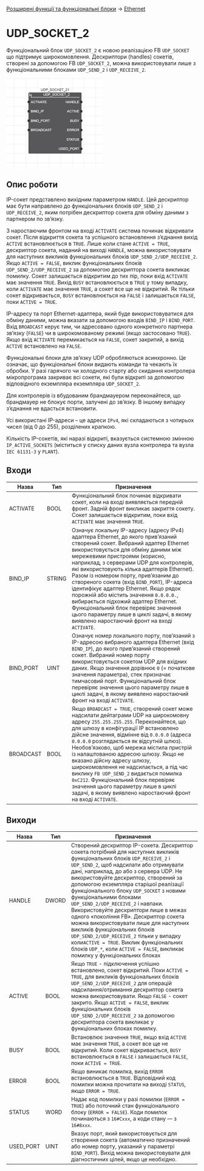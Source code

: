 [Розширені функції та функціональні блоки](../README.md) -> [Ethernet](README.md)

# UDP_SOCKET_2

Функціональний блок `UDP_SOCKET_2` є новою реалізацією FB `UDP_SOCKET` що підтримує широкомовлення. Дескриптори (handles) сокетів, створені за допомогою FB `UDP_SOCKET_2`, можна використовувати лише з функціональними блоками `UDP_SEND_2` і `UDP_RECEIVE_2`. 

![image-20221006221859940](media/image-20221006221859940.png)

## Опис роботи

IP-сокет представлено вихідним параметром `HANDLE`. Цей дескриптор має бути направлено до функціональних блоків `UDP_SEND_2` і `UDP_RECEIVE_2`, яким потрібен дескриптор сокета для обміну даними з партнером по зв’язку. 

З наростаючим фронтом на вході `ACTIVATE` система починає відкривати сокет. Після відкриття сокета та успішного встановлення з’єднання вихід `ACTIVE` встановлюється в `TRUE`. Лише коли стане `ACTIVE = TRUE`, дескриптор сокета, наданий на виході `HANDLE`, можна використовувати для наступних викликів функціональних блоків `UDP_SEND_2/UDP_RECEIVE_2`. Якщо `ACTIVE = FALSE`, виклик функціональних блоків `UDP_SEND_2/UDP_RECEIVE_2` за допомогою дескриптора сокета викликає помилку. Сокет залишається відкритим до тих пір, поки вхід `ACTIVATE` має значення `TRUE`. Вихід `BUSY` встановлюється в `TRUE` у тому випадку, коли `ACTIVATE` має значення `TRUE`, а сокет все ще не відкритий. Як тільки сокет відкривається, `BUSY` встановлюється на `FALSE` і залишається `FALSE`, поки `ACTIVE = TRUE`.

IP-адресу та порт Ethernet-адаптера, який буде використовуватися для обміну даними, можна вказати за допомогою входів `BIND_IP` і `BIND_PORT`. Вхід `BROADCAST` керує тим, чи адресовано одного конкретного партнера зв’язку (`FALSE`) чи в широкомованому режимі (якщо застосовано `TRUE`). Якщо вхід `ACTIVATE` перемикається на `FALSE`, сокет закритий, а вихід `ACTIVE` встановлено на `FALSE`.

Функціональні блоки для зв’язку UDP обробляються асинхронно. Це означає, що функціональні блоки видають команди та чекають їх обробки. У разі гарячого чи холодного старту або скидання контролера мікропрограма закриває всі сокети, які були відкриті за допомогою відповідного екземпляра екземпляра `UDP_SOCKET_2`.

Для контролерів із вбудованим брандмауером переконайтеся, що брандмауер не блокує порти, залучені до зв’язку. В іншому випадку з’єднання не вдасться встановити.

Усі використані IP-адреси – це адреси `IPv4`, які складаються з чотирьох чисел (від 0 до 255), розділених крапкою.

Кількість IP-сокетів, які наразі відкриті, вказується системною змінною `IP_ACTIVE_SOCKETS` (міститься у списку даних вузла контролера та вузла `IEC 61131-3` у `PLANT`).

## Входи

| Назва     | Тип    | Призначення                                                  |
| --------- | ------ | ------------------------------------------------------------ |
| ACTIVATE  | BOOL   | Функціональний блок починає відкривати сокет, коли на вході виявляється передній фронт. Задній фронт викликає закриття сокету. Сокет залишається відкритим, поки вхід `ACTIVATE` має значення `TRUE`. |
| BIND_IP   | STRING | Означує локальну IP-адресу (адресу IPv4) адаптера Ethernet, до якого прив’язаний створений сокет. Вибраний адаптер Ethernet використовується для обміну даними між мережевими пристроями (корисно, наприклад, з серверами UDP для контролерів, які використовують кілька адаптерів Ethernet). Разом із номером порту, прив’язаним до створеного сокета (вхід `BIND_PORT`), IP-адреса ідентифікує адаптер Ethernet.  Якщо рядок порожній або містить значення `0.0.0.0.`, вибирається підхожий адаптер Ethernet. Функціональний блок перевіряє значення цього параметру лише в циклі задачі, в якому виявлено наростаючий фронт на вході `ACTIVATE`. |
| BIND_PORT | UINT   | Означує номер локального порту, пов’язаний з IP-адресою вибраного адаптера Ethernet (вхід `BIND_IP`), до якого прив’язаний створений сокет. Вибраний номер порту використовується сокетом UDP для вхідних даних. Якщо значення дорівнює `0` (= початкове значення параметра), стек призначає тимчасовий порт. Функціональний блок перевіряє значення цього параметру лише в циклі задачі, в якому виявлено наростаючий фронт на вході `ACTIVATE`. |
| BROADCAST | BOOL   | Якщо `BROADCAST = TRUE`, створений сокет може надсилати дейтаграми UDP на широкомовну адресу `255.255.255.255`. Переконайтеся, що для шлюзу в конфігурації IP встановлено дійсне значення, відмінне від `0.0.0.0` (адреса `0.0.0.0` розглядається як відсутній шлюз). Необов’язково, щоб мережа містила пристрій із налаштованою адресою шлюзу. Якщо не вказано дійсну адресу шлюзу, широкомовлення не надсилається, а під час виклику `FB UDP_SEND_2` видається помилка `0xC212`. Функціональний блок перевіряє значення цього параметру лише в циклі задачі, в якому виявлено наростаючий фронт на вході `ACTIVATE`. |

## Виходи

| Назва     | Тип   | Призначення                                                  |
| --------- | ----- | ------------------------------------------------------------ |
| HANDLE    | DWORD | Створений дескриптор IP-сокета. Дескриптор сокета потрібний для наступних викликів функціональних блоків `UDP_RECEIVE_2` і `UDP_SEND_2`, щоб надсилати або отримувати дані, наприклад, до або з сервера UDP. Не використовуйте дескриптор, створений за допомогою екземпляра старішої реалізації функціонального блоку `UDP_SOCKET` з новими функціональними блоками `UDP_SEND_2/UDP_RECEIVE_2` і навпаки. Використовуйте дескриптори лише в межах одного «покоління FB». Дескриптор сокета можна використовувати лише для наступних викликів функціональних блоків `UDP_SEND_2/UDP_RECEIVE_2` тільки у випадку коли`ACTIVE = TRUE`. Виклик функціональних блоків `UDP_*`, коли `ACTIVE = FALSE`, викликає помилку у функціональних блоках |
| ACTIVE    | BOOL  | Якщо `TRUE` - підключення успішно встановлено, сокет відкритий. Поки `ACTIVE = TRUE`,  для викликів функціональних блоків `UDP_SEND_2/UDP_RECEIVE_2` для операцій надсилання/отримання дескриптор сокета можна використовувати. Якщо `FALSE` - сокет закрито. Якщо `ACTIVE = FALSE`, виклик функціональних блоків `UDP_SEND_2/UDP_RECEIVE_2` за допомогою дескриптора сокета викликає у функціональних блоках помилку. |
| BUSY      | BOOL  | Встановлює значення `TRUE`, якщо вхід `ACTIVE` має значення `TRUE`, а сокет все ще не відкритий. Коли сокет відкривається, `BUSY` встановлюється в `FALSE` і залишається `FALSE`, поки `ACTIVE = TRUE`. |
| ERROR     | BOOL  | Якщо виникає помилка, вихід `ERROR` встановлюється в `TRUE`. Відповідний код помилки можна прочитати на виході `STATUS`, якщо `ERROR = TRUE`. |
| STATUS    | WORD  | Надає код помилки у разі помилки (`ERROR = TRUE`) або поточний стан функціонального блоку (`ERROR = FALSE`). Коди помилок починаються з `16#Cxxx`, а коди стану — з `16#8xxx`. |
| USED_PORT | UINT  | Вказує порт, який використовується для створення сокета (автоматично призначений або номер порту, указаний у параметрі `BIND_PORT`). Вихід можна використовувати для діагностичних цілей, якщо це необхідно. |



